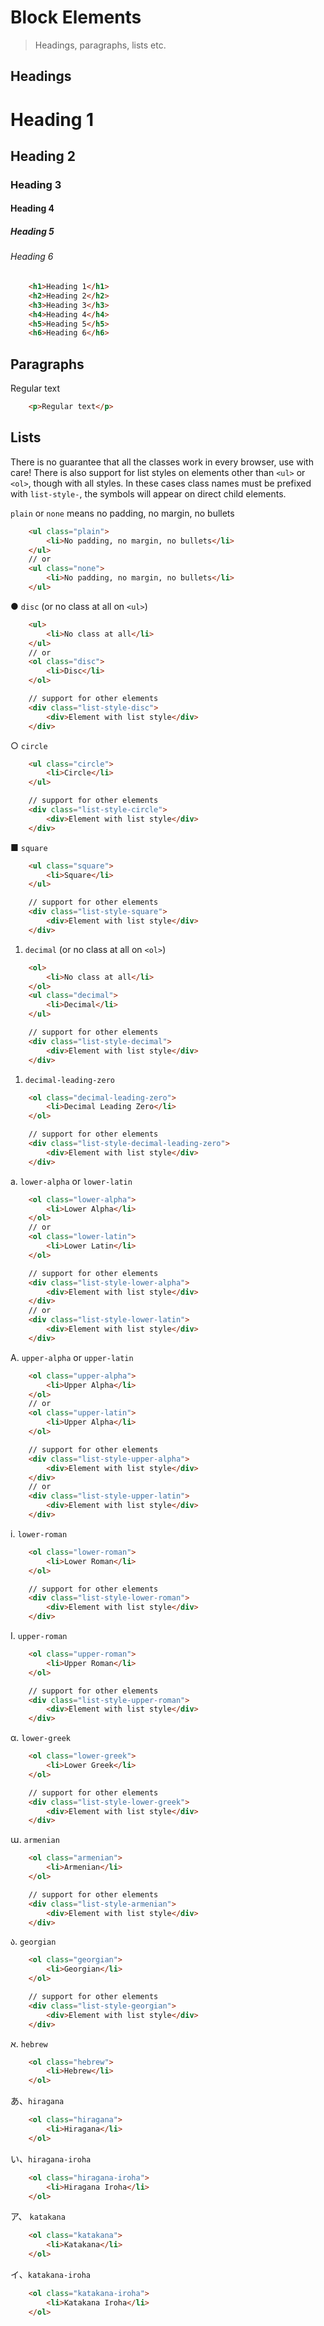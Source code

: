 <!--
tags: ["Style Guide:Elements"]
-->

# Block Elements

> Headings, paragraphs, lists etc.

## Headings

# Heading 1

## Heading 2

### Heading 3

#### Heading 4

##### Heading 5

###### Heading 6
```html
	<h1>Heading 1</h1>
	<h2>Heading 2</h2>
	<h3>Heading 3</h3>
	<h4>Heading 4</h4>
	<h5>Heading 5</h5>
	<h6>Heading 6</h6>
```
## Paragraphs

Regular text
```html
	<p>Regular text</p>
```
## Lists

There is no guarantee that all the classes work in every browser, use with care! There is also support for list styles on elements other than `<ul>` or `<ol>`, though with all styles. In these cases class names must be prefixed with `list-style-`, the symbols will appear on direct child elements.



`plain` or `none` means no padding, no margin, no bullets
```html
	<ul class="plain">
		<li>No padding, no margin, no bullets</li>
	</ul>
	// or
	<ul class="none">
		<li>No padding, no margin, no bullets</li>
	</ul>  
```

● `disc` (or no class at all on `<ul>`)
```html
	<ul>
		<li>No class at all</li>
	</ul>
	// or
	<ol class="disc">
		<li>Disc</li>
	</ol>

	// support for other elements
	<div class="list-style-disc">
		<div>Element with list style</div>
	</div>
```
             
○ `circle` 
```html
	<ul class="circle">
		<li>Circle</li>
	</ul>

	// support for other elements
	<div class="list-style-circle">
		<div>Element with list style</div>
	</div>   
```

■ `square`
```html
	<ul class="square">
		<li>Square</li>
	</ul>

	// support for other elements
	<div class="list-style-square">
		<div>Element with list style</div>
	</div>
```  

1. `decimal` (or no class at all on `<ol>`)
```html
	<ol>
		<li>No class at all</li>
	</ol>
	<ul class="decimal">
		<li>Decimal</li>
	</ul>

	// support for other elements
	<div class="list-style-decimal">
		<div>Element with list style</div>
	</div>  
``` 

01. `decimal-leading-zero`
```html
	<ol class="decimal-leading-zero">
		<li>Decimal Leading Zero</li>
	</ol>

	// support for other elements
	<div class="list-style-decimal-leading-zero">
		<div>Element with list style</div>
	</div>  
```  

a. `lower-alpha` or `lower-latin`
```html
	<ol class="lower-alpha">
		<li>Lower Alpha</li>
	</ol>
	// or 
	<ol class="lower-latin">
		<li>Lower Latin</li>
	</ol>

	// support for other elements
	<div class="list-style-lower-alpha">
		<div>Element with list style</div>
	</div> 
	// or 
	<div class="list-style-lower-latin">
		<div>Element with list style</div>
	</div>  
``` 

A. `upper-alpha` or `upper-latin`
```html
	<ol class="upper-alpha">
		<li>Upper Alpha</li>
	</ol>
	// or        
	<ol class="upper-latin">
		<li>Upper Alpha</li>
	</ol> 

	// support for other elements
	<div class="list-style-upper-alpha">
		<div>Element with list style</div>
	</div> 
	// or 
	<div class="list-style-upper-latin">
		<div>Element with list style</div>
	</div>   
```

i. `lower-roman`
```html
	<ol class="lower-roman">
		<li>Lower Roman</li>
	</ol>

	// support for other elements
	<div class="list-style-lower-roman">
		<div>Element with list style</div>
	</div>   
```

I. `upper-roman`
```html
	<ol class="upper-roman">
		<li>Upper Roman</li>
	</ol>

	// support for other elements
	<div class="list-style-upper-roman">
		<div>Element with list style</div>
	</div>   
```

α. `lower-greek`
```html
	<ol class="lower-greek">
		<li>Lower Greek</li>
	</ol>

	// support for other elements
	<div class="list-style-lower-greek">
		<div>Element with list style</div>
	</div>   
```

ա. `armenian`
```html
	<ol class="armenian">
		<li>Armenian</li>
	</ol>

	// support for other elements
	<div class="list-style-armenian">
		<div>Element with list style</div>
	</div>   
```

ა. `georgian`
```html
	<ol class="georgian">
		<li>Georgian</li>
	</ol>

	// support for other elements
	<div class="list-style-georgian">
		<div>Element with list style</div>
	</div>   
```

א. `hebrew`
```html
	<ol class="hebrew">
		<li>Hebrew</li>
	</ol>  
```

あ、`hiragana`
```html
	<ol class="hiragana">
		<li>Hiragana</li>
	</ol>  
```

い、`hiragana-iroha`
```html
	<ol class="hiragana-iroha">
		<li>Hiragana Iroha</li>
	</ol>  
```

ア、 `katakana`
```html
	<ol class="katakana">
		<li>Katakana</li>
	</ol>  
```

イ、`katakana-iroha`
```html
	<ol class="katakana-iroha">
		<li>Katakana Iroha</li>
	</ol>  
```
